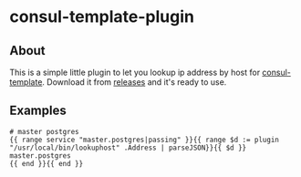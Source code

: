 # consul-template-plugin

## About
This is a simple little plugin to let you lookup ip address by host for [consul-template](https://github.com/hashicorp/consul-template). 
Download it from [releases](./releases/) and it's ready to use.

## Examples

```
# master postgres
{{ range service "master.postgres|passing" }}{{ range $d := plugin "/usr/local/bin/lookuphost" .Address | parseJSON}}{{ $d }} master.postgres
{{ end }}{{ end }}
```

